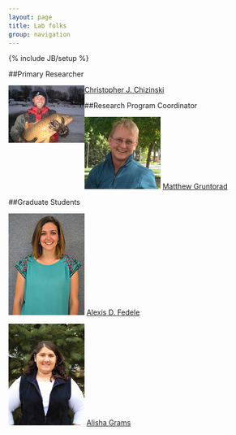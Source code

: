 ```yaml
---
layout: page
title: Lab folks
group: navigation
---
```

{% include JB/setup %}


##Primary Researcher

<img style="float:left" src="/figs/chiz1.jpg" />

[Christopher J. Chizinski](/chrischizinski.html) 


##Research Program Coordinator

![alt text](/figs/gruntorad1.jpg "Matt Gruntorad")     [Matthew Gruntorad](/mgruntorad.html)


##Graduate Students


![alt text](/figs/fedele1.jpg "Alexis Fedele")     [Alexis D. Fedele](/alexisfedele.html)


![alt text](/figs/grams1.jpg "Alisha Grams")     [Alisha Grams](/alishagrams.html)